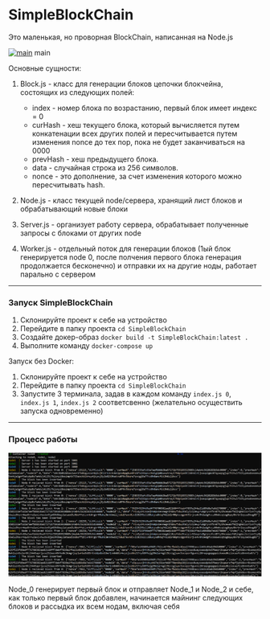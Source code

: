 # SimpleBlockChain
Это маленькая, но проворная BlockChain, написанная на Node.js

[![main](https://github.com/EmilDok/SimpleBlockChain/actions/workflows/test.yml/badge.svg?branch=main)](https://github.com/EmilDok/SimpleBlockChain/actions/workflows/test.yml) main

Основные сущности:
1. Block.js - класс для генерации блоков цепочки блокчейна, состоящих из следующих полей:
    + index - номер блока по возрастанию, первый блок имеет индекс = 0
    + curHash - хеш текущего блока, который вычисляется путем конкатенации всех других полей и пересчитывается путем изменения nonce до тех пор, пока не будет заканчиваться на 0000
    + prevHash - хеш предыдущего блока.
    + data -  случайная строка из 256 символов.
    + nonce - это дополнение, за счет изменения которого можно пересчитывать hash.

2. Node.js - класс текущей node/сервера, хранящий лист блоков и обрабатывающий новые блоки

3. Server.js - организует работу сервера, обрабатывает полученные запросы с блоками от других node
4. Worker.js - отдельный поток для генерации блоков (1ый блок генерируется node 0, после полчения первого блока генерация продолжается бесконечно) и отправки их на другие ноды, работает парально с сервером

---
### Запуск SimpleBlockChain
1. Склонируйте проект к себе на устройство
2. Перейдите в папку проекта `cd SimpleBlockChain`
3. Создайте докер-образ `docker build -t SimpleBlockChain:latest .`
4. Выполните команду `docker-compose up`

Запуск без Docker:
1. Склонируйте проект к себе на устройство
2. Перейдите в папку проекта `cd SimpleBlockChain`
3. Запустите 3 терминала, задав в каждом команду `index.js 0`, `index.js 1`, `index.js 2` соответсвенно (желательно осуществить запуска одновременно) 

---
### Процесс работы
![alt text](https://github.com/EmilDok/SimpleBlockChain/blob/main/exp_img.png?raw=true)

Node_0 генерирует первый блок и отправляет Node_1 и Node_2 и себе, как только первый блок добавлен, начинается майнинг следующих блоков и рассыдка их всем нодам, включая себя
